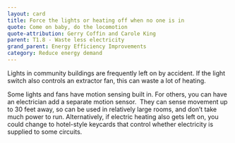 ```yaml
---
layout: card
title: Force the lights or heating off when no one is in
quote: Come on baby, do the locomotion
quote-attribution: Gerry Coffin and Carole King
parent: T1.8 - Waste less electricity
grand_parent: Energy Efficiency Improvements 
category: Reduce energy demand
---
```


<p>Lights in community buildings are frequently left on by accident. If the light switch also controls an extractor fan, this can waste a lot of heating. </p><p>Some lights and fans have motion sensing built in. For others, you can have an electrician add a separate motion sensor.  They can sense movement up to 30 feet away, so can be used in relatively large rooms, and don’t take much power to run. Alternatively, if electric heating also gets left on, you could change to hotel-style keycards that control whether electricity is supplied to some circuits.</p> 

